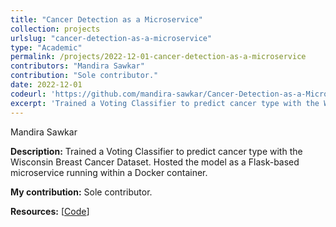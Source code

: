 ```yaml
---
title: "Cancer Detection as a Microservice"
collection: projects
urlslug: "cancer-detection-as-a-microservice"
type: "Academic"
permalink: /projects/2022-12-01-cancer-detection-as-a-microservice
contributors: "Mandira Sawkar"
contribution: "Sole contributor."
date: 2022-12-01
codeurl: 'https://github.com/mandira-sawkar/Cancer-Detection-as-a-Microservice'
excerpt: 'Trained a Voting Classifier to predict cancer type with the Wisconsin Breast Cancer Dataset. Hosted the model as a Flask-based microservice running within a Docker container.'
---
```


Mandira Sawkar

**Description:**
Trained a Voting Classifier to predict cancer type with the Wisconsin Breast Cancer Dataset. Hosted the model as a Flask-based microservice running within a Docker container.

**My contribution:**
Sole contributor.

**Resources:** [[Code](https://github.com/mandira-sawkar/Cancer-Detection-as-a-Microservice)]
